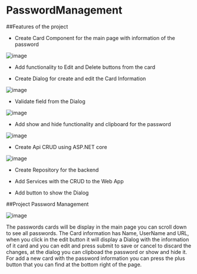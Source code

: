 # PasswordManagement


##Features of the project
- Create Card Component for the main page with information of the password

![image](https://user-images.githubusercontent.com/17805104/193955908-cd38333e-c14c-40f0-93be-279338ebea0b.png)

- Add functionality to Edit and Delete buttons from the card

- Create Dialog for create and edit the Card Information

![image](https://user-images.githubusercontent.com/17805104/193956004-ff8da50c-b565-4dd4-a873-13fb4eb7aca8.png)

- Validate field from the Dialog

![image](https://user-images.githubusercontent.com/17805104/193956102-827b7f97-3917-4156-80b7-2206d68882cc.png)

- Add show and hide functionality and clipboard for the password

![image](https://user-images.githubusercontent.com/17805104/193956223-0821a7b4-b383-4ed5-8aaf-8d08dd9571f6.png)

- Create Api CRUD using ASP.NET core

![image](https://user-images.githubusercontent.com/17805104/193956361-f9a1c48d-5c7f-4ab1-a606-524b1020f6b3.png)

- Create Repository for the backend 

- Add Services with the CRUD to the Web App

- Add button to show the Dialog


##Project Password Management

![image](https://user-images.githubusercontent.com/17805104/193957889-aa86d143-5c43-471c-ad03-d16a0b354dbb.png)

The passwords cards will be display in the main page you can scroll down to see all passwords. The Card information has Name, UserName and URL, 
when you click in the edit button it will display a Dialog with the information of it card and you can edit and press submit to save or cancel 
to discard the changes, at the dialog you can clipboad the password or show and hide it. For add a new card with the password information you can 
press the plus button that you can find at the bottom right of the page.  
